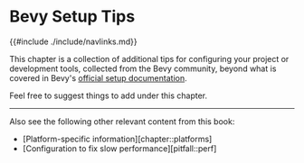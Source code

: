 # Bevy Setup Tips

{{#include ./include/navlinks.md}}

This chapter is a collection of additional tips for configuring
your project or development tools, collected from the Bevy
community, beyond what is covered in Bevy's [official setup
documentation](https://bevyengine.org/learn/book/getting-started).

Feel free to suggest things to add under this chapter.

---

Also see the following other relevant content from this book:
  - [Platform-specific information][chapter::platforms]
  - [Configuration to fix slow performance][pitfall::perf]

